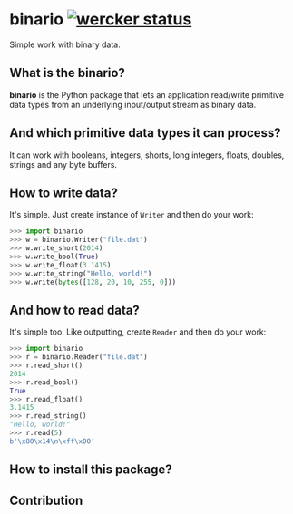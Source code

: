 binario [![wercker status](https://app.wercker.com/status/82a298a17050f435db99ef625e569a38/s "wercker status")](https://app.wercker.com/project/bykey/82a298a17050f435db99ef625e569a38)
=====
Simple work with binary data.

What is the binario?
-------- 
**binario** is the Python package that lets an application read/write primitive data types from an underlying input/output stream as binary data.

And which primitive data types it can process?
-------- 
It can work with booleans, integers, shorts, long integers, floats, doubles, strings and any byte buffers.

How to write data?
-------- 
It's simple. Just create instance of `Writer` and then do your work:
```python
>>> import binario
>>> w = binario.Writer("file.dat")
>>> w.write_short(2014)
>>> w.write_bool(True)
>>> w.write_float(3.1415)
>>> w.write_string("Hello, world!")
>>> w.write(bytes([128, 20, 10, 255, 0]))
```

And how to read data?
-------- 
It's simple too. Like outputting, create `Reader` and then do your work:
```python
>>> import binario
>>> r = binario.Reader("file.dat")
>>> r.read_short()
2014
>>> r.read_bool()
True
>>> r.read_float()
3.1415
>>> r.read_string()
"Hello, world!"
>>> r.read(5)
b'\x80\x14\n\xff\x00'
```

How to install this package?
-------- 

Contribution
-------- 
